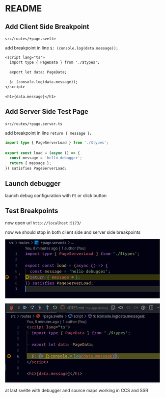 # README

## Add Client Side Breakpoint

`src/routes/+page.svelte`

add breakpoint in line `$: (console.log(data.message));`

```svelte
<script lang="ts">
  import type { PageData } from './$types';

  export let data: PageData;

  $: (console.log(data.message));
</script>

<h1>{data.message}</h1>
```

## Add Server Side Test Page

`src/routes/+page.server.ts`

add breakpoint in line `return { message };`

```ts
import type { PageServerLoad } from './$types';

export const load = (async () => {
  const message = 'hello debugger';
  return { message };
}) satisfies PageServerLoad;
```

## Launch debugger

launch debug configuration with `F5` or click button

## Test Breakpoints

now open url `http://localhost:5173/`

now we should stop in both client side and server side breakpoints

![image](attachments/2023-03-22-00-12-51.png)

![image](attachments/2023-03-22-00-13-15.png)

at last svelte with debugger and source maps working in CCS and SSR